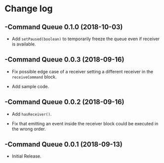 # Change log

-Command Queue 0.1.0 (2018-10-03)
--------------------------------
- Add `setPaused(boolean)` to temporarily freeze the queue even if receiver is available.

-Command Queue 0.0.3 (2018-09-16)
--------------------------------
- Fix possible edge case of a receiver setting a different receiver in the `receiveCommand` block.

- Add sample code.

-Command Queue 0.0.2 (2018-09-16)
--------------------------------
- Add `hasReceiver()`.

- Fix that emitting an event inside the receiver block could be executed in the wrong order.

-Command Queue 0.0.1 (2018-09-13)
--------------------------------
- Initial Release.